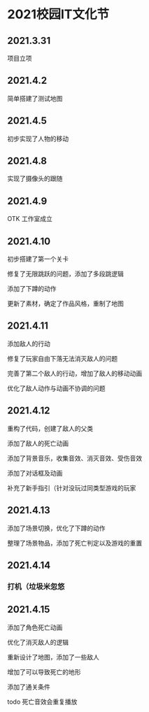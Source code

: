 # 2021校园IT文化节

## 2021‎.3‎.‎31‎ 

项目立项

## 2021.4.2

简单搭建了测试地图

## 2021.4.5

初步实现了人物的移动

## 2021.4.8

实现了摄像头的跟随

## 2021.4.9
OTK 工作室成立

## 2021.4.10

初步搭建了第一个关卡

修复了无限跳跃的问题，添加了多段跳逻辑

添加了下蹲的动作

更新了素材，确定了作品风格，重制了地图

## 2021.4.11

添加敌人的行动

修复了玩家自由下落无法消灭敌人的问题

完善了第二个敌人的行动，增加了敌人的移动动画

优化了敌人动作与动画不协调的问题

## 2021.4.12

重构了代码，创建了敌人的父类

添加了敌人的死亡动画

添加了背景音乐，收集音效、消灭音效、受伤音效

添加了对话框及动画

补充了新手指引（针对没玩过同类型游戏的玩家

## 2021.4.13

添加了场景切换，优化了下蹲的动作

整理了场景物品，添加了死亡判定以及游戏的重置

## 2021.4.14

### 打机（垃圾米忽悠

## 2021.4.15

添加了角色死亡动画

优化了消灭敌人的逻辑

重新设计了地图，添加了一些敌人

增加了可以导致死亡的地形

添加了通关条件

todo 死亡音效会重复播放